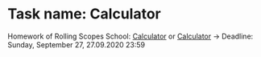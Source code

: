 # Task name: Calculator

Homework of Rolling Scopes School: [Calculator](https://rolling-scopes-school.github.io/bertfrontend-JS2020Q3/calculator) or [Calculator](https://bertfrontend.github.io/calculator/index.html) -> Deadline: Sunday, September 27, 27.09.2020 23:59
